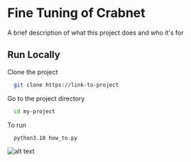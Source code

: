# Fine Tuning of Crabnet 

A brief description of what this project does and who it's for


## Run Locally

Clone the project

```bash
  git clone https://link-to-project
```

Go to the project directory

```bash
  cd my-project
```

To run 

```bash
  python3.10 how_to.py
```

![alt text](/home/lklochko/Desktop/ProjPostDoc/GitHub/fine_tuning_p60/ParAIsite.png)
